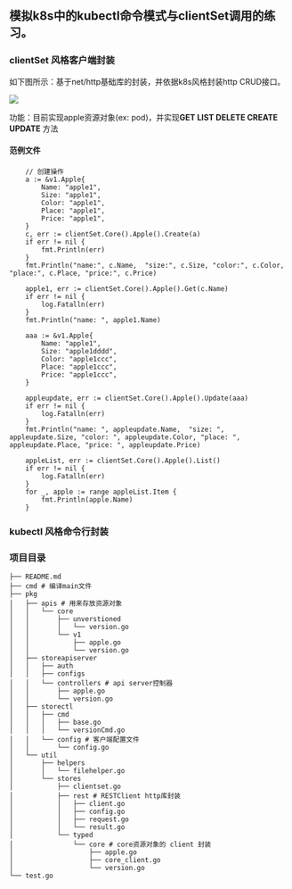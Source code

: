 ## 模拟k8s中的kubectl命令模式与clientSet调用的练习。

### clientSet 风格客户端封装
如下图所示：基于net/http基础库的封装，并依据k8s风格封装http CRUD接口。

![](https://github.com/googs1025/imitate-k8s-kubectl-clientSet/blob/main/img/%E6%B5%81%E7%A8%8B%E5%9B%BE.jpg?raw=true)

功能：目前实现apple资源对象(ex: pod)，并实现**GET LIST DELETE CREATE UPDATE** 方法

#### 范例文件
```bigquery
    // 创建操作
	a := &v1.Apple{
		Name: "apple1",
		Size: "apple1",
		Color: "apple1",
		Place: "apple1",
		Price: "apple1",
	}
	c, err := clientSet.Core().Apple().Create(a)
	if err != nil {
		fmt.Println(err)
	}
	fmt.Println("name:", c.Name,  "size:", c.Size, "color:", c.Color, "place:", c.Place, "price:", c.Price)

	apple1, err := clientSet.Core().Apple().Get(c.Name)
	if err != nil {
		log.Fatalln(err)
	}
	fmt.Println("name: ", apple1.Name)

	aaa := &v1.Apple{
		Name: "apple1",
		Size: "apple1dddd",
		Color: "apple1ccc",
		Place: "apple1ccc",
		Price: "apple1ccc",
	}

	appleupdate, err := clientSet.Core().Apple().Update(aaa)
	if err != nil {
		log.Fatalln(err)
	}
	fmt.Println("name: ", appleupdate.Name,  "size: ", appleupdate.Size, "color: ", appleupdate.Color, "place: ", appleupdate.Place, "price: ", appleupdate.Price)

	appleList, err := clientSet.Core().Apple().List()
	if err != nil {
		log.Fatalln(err)
	}
	for _, apple := range appleList.Item {
		fmt.Println(apple.Name)
	}
```


### kubectl 风格命令行封装



### 项目目录

```bigquery
├── README.md
├── cmd # 编译main文件
├── pkg
│   ├── apis # 用来存放资源对象
│   │   └── core
│   │       ├── unverstioned
│   │       │   └── version.go
│   │       └── v1
│   │           ├── apple.go
│   │           └── version.go
│   ├── storeapiserver
│   │   ├── auth
│   │   ├── configs
│   │   └── controllers # api server控制器
│   │       ├── apple.go
│   │       └── version.go
│   ├── storectl
│   │   ├── cmd 
│   │   │   ├── base.go
│   │   │   └── versionCmd.go
│   │   └── config # 客户端配置文件
│   │       └── config.go
│   └── util
│       ├── helpers
│       │   └── filehelper.go
│       └── stores
│           ├── clientset.go
│           ├── rest # RESTClient http库封装
│           │   ├── client.go
│           │   ├── config.go
│           │   ├── request.go
│           │   └── result.go
│           └── typed 
│               └── core # core资源对象的 client 封装
│                   ├── apple.go
│                   ├── core_client.go
│                   └── version.go
└── test.go
```